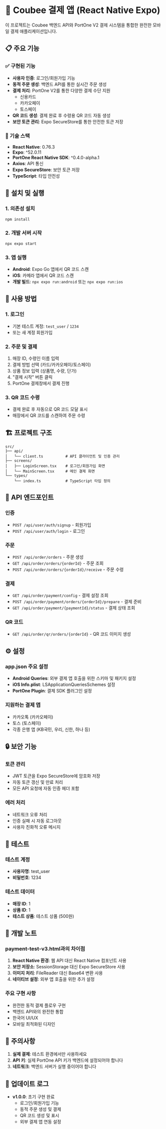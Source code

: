 # 🍯 Coubee 결제 앱 (React Native Expo)

이 프로젝트는 Coubee 백엔드 API와 PortOne V2 결제 시스템을 통합한 완전한 모바일 결제 애플리케이션입니다.

## 📋 주요 기능

### ✅ 구현된 기능
- **사용자 인증**: 로그인/회원가입 기능
- **동적 주문 생성**: 백엔드 API를 통한 실시간 주문 생성
- **결제 처리**: PortOne V2를 통한 다양한 결제 수단 지원
  - 신용카드
  - 카카오페이
  - 토스페이
- **QR 코드 생성**: 결제 완료 후 수령용 QR 코드 자동 생성
- **보안 토큰 관리**: Expo SecureStore를 통한 안전한 토큰 저장

### 🔧 기술 스택
- **React Native**: 0.76.3
- **Expo**: ^52.0.11
- **PortOne React Native SDK**: ^0.4.0-alpha.1
- **Axios**: API 통신
- **Expo SecureStore**: 보안 토큰 저장
- **TypeScript**: 타입 안전성

## 🚀 설치 및 실행

### 1. 의존성 설치
```bash
npm install
```

### 2. 개발 서버 시작
```bash
npx expo start
```

### 3. 앱 실행
- **Android**: Expo Go 앱에서 QR 코드 스캔
- **iOS**: 카메라 앱에서 QR 코드 스캔
- **개발 빌드**: `npx expo run:android` 또는 `npx expo run:ios`

## 📱 사용 방법

### 1. 로그인
- 기본 테스트 계정: `test_user` / `1234`
- 또는 새 계정 회원가입

### 2. 주문 및 결제
1. 매장 ID, 수령인 이름 입력
2. 결제 방법 선택 (카드/카카오페이/토스페이)
3. 상품 정보 입력 (상품명, 수량, 단가)
4. "결제 시작" 버튼 클릭
5. PortOne 결제창에서 결제 진행

### 3. QR 코드 수령
- 결제 완료 후 자동으로 QR 코드 모달 표시
- 매장에서 QR 코드를 스캔하여 주문 수령

## 🏗️ 프로젝트 구조

```
src/
├── api/
│   └── client.ts          # API 클라이언트 및 인증 관리
├── screens/
│   ├── LoginScreen.tsx    # 로그인/회원가입 화면
│   └── MainScreen.tsx     # 메인 결제 화면
└── types/
    └── index.ts           # TypeScript 타입 정의
```

## 🔐 API 엔드포인트

### 인증
- `POST /api/user/auth/signup` - 회원가입
- `POST /api/user/auth/login` - 로그인

### 주문
- `POST /api/order/orders` - 주문 생성
- `GET /api/order/orders/{orderId}` - 주문 조회
- `POST /api/order/orders/{orderId}/receive` - 주문 수령

### 결제
- `GET /api/order/payment/config` - 결제 설정 조회
- `POST /api/order/payment/orders/{orderId}/prepare` - 결제 준비
- `GET /api/order/payment/{paymentId}/status` - 결제 상태 조회

### QR 코드
- `GET /api/order/qr/orders/{orderId}` - QR 코드 이미지 생성

## ⚙️ 설정

### app.json 주요 설정
- **Android Queries**: 외부 결제 앱 호출을 위한 스키마 및 패키지 설정
- **iOS Info.plist**: LSApplicationQueriesSchemes 설정
- **PortOne Plugin**: 결제 SDK 플러그인 설정

### 지원하는 결제 앱
- 카카오톡 (카카오페이)
- 토스 (토스페이)
- 각종 은행 앱 (KB국민, 우리, 신한, 하나 등)

## 🔒 보안 기능

### 토큰 관리
- JWT 토큰을 Expo SecureStore에 암호화 저장
- 자동 토큰 갱신 및 만료 처리
- 모든 API 요청에 자동 인증 헤더 포함

### 에러 처리
- 네트워크 오류 처리
- 인증 실패 시 자동 로그아웃
- 사용자 친화적 오류 메시지

## 🧪 테스트

### 테스트 계정
- **사용자명**: test_user
- **비밀번호**: 1234

### 테스트 데이터
- **매장 ID**: 1
- **상품 ID**: 1
- **테스트 상품**: 테스트 상품 (500원)

## 📝 개발 노트

### payment-test-v3.html과의 차이점
1. **React Native 환경**: 웹 API 대신 React Native 컴포넌트 사용
2. **보안 저장소**: SessionStorage 대신 Expo SecureStore 사용
3. **이미지 처리**: FileReader 대신 Base64 변환 사용
4. **네이티브 설정**: 외부 앱 호출을 위한 추가 설정

### 주요 구현 사항
- 완전한 동적 결제 플로우 구현
- 백엔드 API와의 완전한 통합
- 한국어 UI/UX
- 모바일 최적화된 디자인

## 🚨 주의사항

1. **실제 결제**: 테스트 환경에서만 사용하세요
2. **API 키**: 실제 PortOne API 키가 백엔드에 설정되어야 합니다
3. **네트워크**: 백엔드 서버가 실행 중이어야 합니다

## 🔄 업데이트 로그

- **v1.0.0**: 초기 구현 완료
  - 로그인/회원가입 기능
  - 동적 주문 생성 및 결제
  - QR 코드 생성 및 표시
  - 외부 결제 앱 연동 설정

